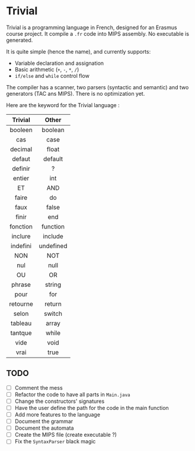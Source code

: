 # Trivial

Trivial is a programming language in French, designed for an Erasmus course project. It compile a `.fr` code into MIPS assembly. No executable is generated.

It is quite simple (hence the name), and currently supports:

- Variable declaration and assignation
- Basic arithmetic (`+`, `-`, `*`, `/`)
- `if/else` and `while` control flow

The compiler has a scanner, two parsers (syntactic and semantic) and two generators (TAC ans MIPS). There is no optimization yet.

Here are the keyword for the Trivial language :

Trivial|Other
:--:|:--:
booleen|boolean
cas|case
decimal|float
defaut|default
definir| ?
entier|int
ET|AND
faire|do
faux|false
finir|end
fonction|function
inclure|include
indefini|undefined
NON|NOT
nul|null
OU|OR
phrase|string
pour|for
retourne|return
selon|switch
tableau|array
tantque|while
vide|void
vrai|true

## TODO

- [ ] Comment the mess
- [ ] Refactor the code to have all parts in `Main.java`
- [ ] Change the constructors' signatures
- [ ] Have the user define the path for the code in the main function
- [ ] Add more features to the language
- [ ] Document the grammar
- [ ] Document the automata
- [ ] Create the MIPS file (create executable ?)
- [ ] Fix the `SyntaxParser` black magic
